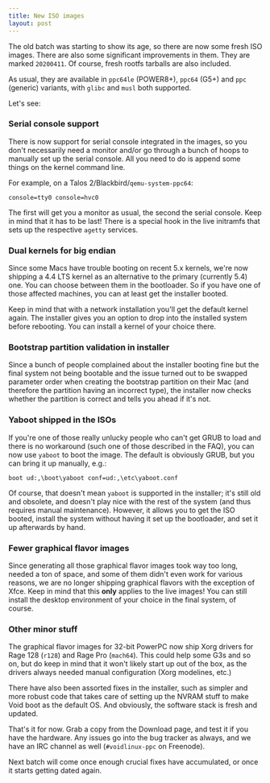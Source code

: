 ```yaml
---
title: New ISO images
layout: post
---
```


The old batch was starting to show its age, so there are now some fresh ISO
images. There are also some significant improvements in them. They are marked
`20200411`. Of course, fresh rootfs tarballs are also included.

As usual, they are available in `ppc64le` (POWER8+), `ppc64` (G5+) and `ppc`
(generic) variants, with `glibc` and `musl` both supported.

Let's see:

### Serial console support

There is now support for serial console integrated in the images, so you don't
necessarily need a monitor and/or go through a bunch of hoops to manually set
up the serial console. All you need to do is append some things on the kernel
command line.

For example, on a Talos 2/Blackbird/`qemu-system-ppc64`:

```
console=tty0 console=hvc0
```

The first will get you a monitor as usual, the second the serial console.
Keep in mind that it has to be last! There is a special hook in the live
initramfs that sets up the respective `agetty` services.

### Dual kernels for big endian

Since some Macs have trouble booting on recent 5.x kernels, we're now shipping
a 4.4 LTS kernel as an alternative to the primary (currently 5.4) one. You
can choose between them in the bootloader. So if you have one of those
affected machines, you can at least get the installer booted.

Keep in mind that with a network installation you'll get the default kernel
again. The installer gives you an option to drop into the installed system
before rebooting. You can install a kernel of your choice there.

### Bootstrap partition validation in installer

Since a bunch of people complained about the installer booting fine but the
final system not being bootable and the issue turned out to be swapped
parameter order when creating the bootstrap partition on their Mac (and
therefore the partition having an incorrect type), the installer now checks
whether the partition is correct and tells you ahead if it's not.

### Yaboot shipped in the ISOs

If you're one of those really unlucky people who can't get GRUB to load and
there is no workaround (such one of those described in the FAQ), you can now
use `yaboot` to boot the image. The default is obviously GRUB, but you can
bring it up manually, e.g.:

```
boot ud:,\boot\yaboot conf=ud:,\etc\yaboot.conf
```

Of course, that doesn't mean `yaboot` is supported in the installer; it's still
old and obsolete, and doesn't play nice with the rest of the system (and thus
requires manual maintenance). However, it allows you to get the ISO booted,
install the system without having it set up the bootloader, and set it up
afterwards by hand.

### Fewer graphical flavor images

Since generating all those graphical flavor images took way too long, needed
a ton of space, and some of them didn't even work for various reasons, we are
no longer shipping graphical flavors with the exception of Xfce. Keep in mind
that this **only** applies to the live images! You can still install the
desktop environment of your choice in the final system, of course.

### Other minor stuff

The graphical flavor images for 32-bit PowerPC now ship Xorg drivers for
Rage 128 (`r128`) and Rage Pro (`mach64`). This could help some G3s and
so on, but do keep in mind that it won't likely start up out of the box,
as the drivers always needed manual configuration (Xorg modelines, etc.)

There have also been assorted fixes in the installer, such as simpler and
more robust code that takes care of setting up the NVRAM stuff to make Void
boot as the default OS. And obviously, the software stack is fresh and updated.

That's it for now. Grab a copy from the Download page, and test it if you have
the hardware. Any issues go into the bug tracker as always, and we have an IRC
channel as well (`#voidlinux-ppc` on Freenode).

Next batch will come once enough crucial fixes have accumulated, or once it
starts getting dated again.
